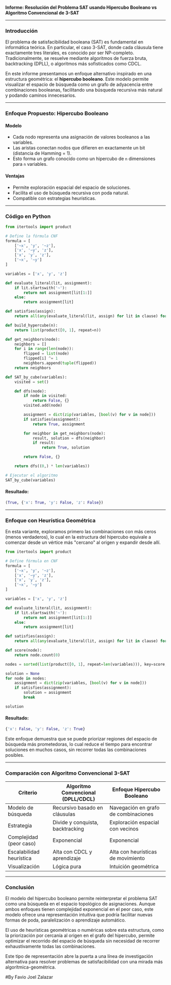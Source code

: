 **Informe: Resolución del Problema SAT usando Hipercubo Booleano vs Algoritmo Convencional de 3-SAT**

---

### Introducción

El problema de satisfacibilidad booleana (SAT) es fundamental en informática teórica. En particular, el caso 3-SAT, donde cada cláusula tiene exactamente tres literales, es conocido por ser NP-completo. Tradicionalmente, se resuelve mediante algoritmos de fuerza bruta, backtracking (DPLL), o algoritmos más sofisticados como CDCL.

En este informe presentamos un enfoque alternativo inspirado en una estructura geométrica: el **hipercubo booleano**. Este modelo permite visualizar el espacio de búsqueda como un grafo de adyacencia entre combinaciones booleanas, facilitando una búsqueda recursiva más natural y podando caminos innecesarios.

---

### Enfoque Propuesto: Hipercubo Booleano

#### Modelo

* Cada nodo representa una asignación de valores booleanos a las variables.
* Las aristas conectan nodos que difieren en exactamente un bit (distancia de Hamming = 1).
* Esto forma un grafo conocido como un hipercubo de `n` dimensiones para `n` variables.

#### Ventajas

* Permite exploración espacial del espacio de soluciones.
* Facilita el uso de búsqueda recursiva con poda natural.
* Compatible con estrategias heurísticas.

---

### Código en Python

```python
from itertools import product

# Define la fórmula CNF
formula = [
    ['~x', 'y', '~z'],
    ['x', '~y', 'z'],
    ['x', 'y', 'z'],
    ['~x', '~y']
]

variables = ['x', 'y', 'z']

def evaluate_literal(lit, assignment):
    if lit.startswith('~'):
        return not assignment[lit[1:]]
    else:
        return assignment[lit]

def satisfies(assign):
    return all(any(evaluate_literal(lit, assign) for lit in clause) for clause in formula)

def build_hypercube(n):
    return list(product([0, 1], repeat=n))

def get_neighbors(node):
    neighbors = []
    for i in range(len(node)):
        flipped = list(node)
        flipped[i] ^= 1
        neighbors.append(tuple(flipped))
    return neighbors

def SAT_by_cube(variables):
    visited = set()

    def dfs(node):
        if node in visited:
            return False, {}
        visited.add(node)

        assignment = dict(zip(variables, [bool(v) for v in node]))
        if satisfies(assignment):
            return True, assignment

        for neighbor in get_neighbors(node):
            result, solution = dfs(neighbor)
            if result:
                return True, solution

        return False, {}

    return dfs((0,) * len(variables))

# Ejecutar el algoritmo
SAT_by_cube(variables)
```

#### Resultado:

```python
(True, {'x': True, 'y': False, 'z': False})
```

---

### Enfoque con Heurística Geométrica

En esta variante, exploramos primero las combinaciones con más ceros (menos verdaderos), lo cual en la estructura del hipercubo equivale a comenzar desde un vértice más "cercano" al origen y expandir desde allí.

```python
from itertools import product

# Define fórmula en CNF
formula = [
    ['~x', 'y', '~z'],
    ['x', '~y', 'z'],
    ['x', 'y', 'z'],
    ['~x', '~y']
]

variables = ['x', 'y', 'z']

def evaluate_literal(lit, assignment):
    if lit.startswith('~'):
        return not assignment[lit[1:]]
    else:
        return assignment[lit]

def satisfies(assign):
    return all(any(evaluate_literal(lit, assign) for lit in clause) for clause in formula)

def score(node):
    return node.count(0)

nodes = sorted(list(product([0, 1], repeat=len(variables))), key=score, reverse=True)

solution = None
for node in nodes:
    assignment = dict(zip(variables, [bool(v) for v in node]))
    if satisfies(assignment):
        solution = assignment
        break

solution
```

#### Resultado:

```python
{'x': False, 'y': False, 'z': True}
```

Este enfoque demuestra que se puede priorizar regiones del espacio de búsqueda más prometedoras, lo cual reduce el tiempo para encontrar soluciones en muchos casos, sin recorrer todas las combinaciones posibles.

---

### Comparación con Algoritmo Convencional 3-SAT

| Criterio                 | Algoritmo Convencional (DPLL/CDCL) | Enfoque Hipercubo Booleano           |
| ------------------------ | ---------------------------------- | ------------------------------------ |
| Modelo de búsqueda       | Recursivo basado en cláusulas      | Navegación en grafo de combinaciones |
| Estrategia               | Divide y conquista, backtracking   | Exploración espacial con vecinos     |
| Complejidad (peor caso)  | Exponencial                        | Exponencial                          |
| Escalabilidad heurística | Alta con CDCL y aprendizaje        | Alta con heurísticas de movimiento   |
| Visualización            | Lógica pura                        | Intuición geométrica                 |

---

### Conclusión

El modelo del hipercubo booleano permite reinterpretar el problema SAT como una búsqueda en el espacio topológico de asignaciones. Aunque ambos enfoques tienen complejidad exponencial en el peor caso, este modelo ofrece una representación intuitiva que podría facilitar nuevas formas de poda, paralelización o aprendizaje automático.

El uso de heurísticas geométricas o numéricas sobre esta estructura, como la priorización por cercanía al origen en el grafo del hipercubo, permite optimizar el recorrido del espacio de búsqueda sin necesidad de recorrer exhaustivamente todas las combinaciones.

Este tipo de representación abre la puerta a una línea de investigación alternativa para resolver problemas de satisfacibilidad con una mirada más algorítmica-geométrica.

#By Favio Joel Zalazar
